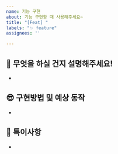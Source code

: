 ```yaml
---
name: 기능 구현
about: 기능 구현할 때 사용해주세요~
title: "[Feat] "
labels: "✨ feature"
assignees: ''

---
```


## 🧐 무엇을 하실 건지 설명해주세요!
- 


## 😎 구현방법 및 예상 동작
-


## 🙂 특이사항
-

